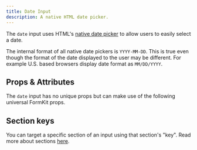 ```yaml
---
title: Date Input
description: A native HTML date picker.
---
```



<InputPageHero title="Date"></InputPageHero>

The `date` input uses HTML's [native date picker](https://developer.mozilla.org/en-US/docs/Web/HTML/Element/input/date) to allow users to easily select a date.

<example
  name="Date input"
  file="/_content/examples/date-example/date-example.vue">
</example>

<callout type="warning" label="Formatting">
The internal format of all native date pickers is <code>YYYY-MM-DD</code>. This is true even though the format of the date displayed to the user may be different. For example U.S. based browsers display date format as <code>MM/DD/YYYY</code>.
</callout>

## Props & Attributes

The `date` input has no unique props but can make use of the following universal
FormKit props.

<reference-table input="date" :attrs="['min', 'max', 'step']">
</reference-table>

## Section keys
You can target a specific section of an input using that section's "key". Read more about sections [here](/essentials/inputs#sections).

<div>
  <formkit-input-diagram
    label-content="Date of birth"
    prefix-icon-content="📅"
    input-content="Jan. 1 1970"
    suffix-icon-content="👌"
    help-content="Please tell us your date of birth."
    message-content="Date is required."
  >
  </formkit-input-diagram>
</div>

<reference-table type="sectionKeys" primary="section-key">
</reference-table>
